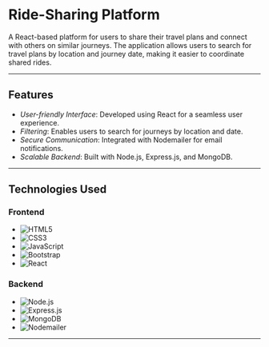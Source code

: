 # Ride-Sharing Platform

A React-based platform for users to share their travel plans and connect with others on similar journeys. The application allows users to search for travel plans by location and journey date, making it easier to coordinate shared rides.

---

## Features
- *User-friendly Interface*: Developed using React for a seamless user experience.
- *Filtering*: Enables users to search for journeys by location and date.
- *Secure Communication*: Integrated with Nodemailer for email notifications.
- *Scalable Backend*: Built with Node.js, Express.js, and MongoDB.

---

## Technologies Used

### Frontend
- ![HTML5](https://img.shields.io/badge/-HTML5-E34F26?logo=html5&logoColor=white)
- ![CSS3](https://img.shields.io/badge/-CSS3-1572B6?logo=css3&logoColor=white)
- ![JavaScript](https://img.shields.io/badge/-JavaScript-F7DF1E?logo=javascript&logoColor=black)
- ![Bootstrap](https://img.shields.io/badge/-Bootstrap-7952B3?logo=bootstrap&logoColor=white)
- ![React](https://img.shields.io/badge/-React-61DAFB?logo=react&logoColor=black)

### Backend
- ![Node.js](https://img.shields.io/badge/-Node.js-339933?logo=node.js&logoColor=white)
- ![Express.js](https://img.shields.io/badge/-Express.js-000000?logo=express&logoColor=white)
- ![MongoDB](https://img.shields.io/badge/-MongoDB-47A248?logo=mongodb&logoColor=white)
- ![Nodemailer](https://img.shields.io/badge/-Nodemailer-0078D4?logo=microsoft-outlook&logoColor=white)

---
